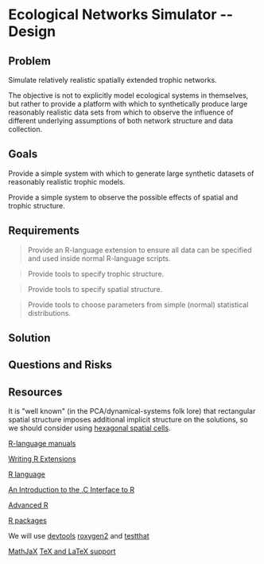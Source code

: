 # Ecological Networks Simulator -- Design

## Problem

Simulate relatively realistic spatially extended trophic networks.

The objective is not to explicitly model ecological systems in 
themselves, but rather to provide a platform with which to synthetically 
produce large reasonably realistic data sets from which to observe the 
influence of different underlying assumptions of both network structure 
and data collection.

## Goals

Provide a simple system with which to generate large synthetic datasets 
of reasonably realistic trophic models.

Provide a simple system to observe the possible effects of spatial and 
trophic structure.

## Requirements

> Provide an R-language extension to ensure all data can be specified and 
> used inside normal R-language scripts.

> Provide tools to specify trophic structure.

> Provide tools to specify spatial structure.

> Provide tools to choose parameters from simple (normal) statistical 
> distributions.

## Solution

## Questions and Risks

## Resources

It is "well known" (in the PCA/dynamical-systems folk lore) that 
rectangular spatial structure imposes additional implicit structure on 
the solutions, so we should consider using [hexagonal spatial 
cells](http://www.redblobgames.com/grids/hexagons/).

[R-language manuals](https://cran.r-project.org/manuals.html)

[Writing R 
Extensions](https://cran.r-project.org/doc/manuals/r-release/R-exts.html)

[R language](https://www.r-project.org/)

[An Introduction to the .C Interface to 
R](http://www.biostat.jhsph.edu/~rpeng/docs/interface.pdf)

[Advanced R](http://adv-r.had.co.nz/)

[R packages](http://r-pkgs.had.co.nz/)

We will use [devtools](https://github.com/hadley/devtools) 
[roxygen2](https://cran.r-project.org/web/packages/roxygen2/vignettes/roxygen2.html) 
and [testthat](https://github.com/hadley/testthat)

[MathJaX](https://www.mathjax.org/) [TeX and LaTeX 
support](http://docs.mathjax.org/en/latest/tex.html#tex-support)
